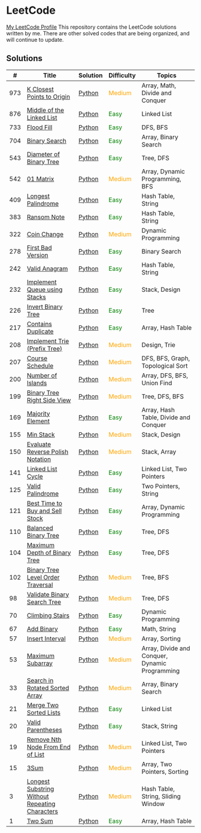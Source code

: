 # LeetCode
[My LeetCode Profile](https://leetcode.com/u/baotiao1218/)
This repository contains the LeetCode solutions written by me.
There are other solved codes that are being organized, and will continue to update.
## Solutions

| #   | Title                                                                                     | Solution                                                 | Difficulty                               | Topics                                 |
| --- | ----------------------------------------------------------------------------------------- | -------------------------------------------------------- | --------------------------------------- | -------------------------------------- |
| 973 | [K Closest Points to Origin](https://leetcode.com/problems/k-closest-points-to-origin/)    | [Python](./solutions/K_Closest_Points_to_Origin/solution.py)   | <span style="color: orange;">Medium</span>  | Array, Math, Divide and Conquer        |
| 876 | [Middle of the Linked List](https://leetcode.com/problems/middle-of-the-linked-list/)      | [Python](./solutions/Middle_of_the_Linked_List/solution.py)   | <span style="color: green;">Easy</span>    | Linked List                            |
| 733 | [Flood Fill](https://leetcode.com/problems/flood-fill/)                                    | [Python](./solutions/Flood/solution.py)                      | <span style="color: green;">Easy</span>    | DFS, BFS                               |
| 704 | [Binary Search](https://leetcode.com/problems/binary-search/)                              | [Python](./solutions/Binary_Search/solution.py)              | <span style="color: green;">Easy</span>    | Array, Binary Search                   |
| 543 | [Diameter of Binary Tree](https://leetcode.com/problems/diameter-of-binary-tree/)          | [Python](./solutions/Diameter_of_Binary_Tree/solution.py)     | <span style="color: green;">Easy</span>    | Tree, DFS                              |
| 542 | [01 Matrix](https://leetcode.com/problems/01-matrix/)                                      | [Python](./solutions/01_Matrix/solution.py)                  | <span style="color: orange;">Medium</span>  | Array, Dynamic Programming, BFS        |
| 409 | [Longest Palindrome](https://leetcode.com/problems/longest-palindrome/)                    | [Python](./solutions/Longest_Palindrome/solution.py)         | <span style="color: green;">Easy</span>    | Hash Table, String                     |
| 383 | [Ransom Note](https://leetcode.com/problems/ransom-note/)                                  | [Python](./solutions/Ransom_Note/solution.py)                | <span style="color: green;">Easy</span>    | Hash Table, String                     |
| 322 | [Coin Change](https://leetcode.com/problems/coin-change/)                                  | [Python](./solutions/Coin_Change/solution.py)                | <span style="color: orange;">Medium</span>  | Dynamic Programming                   |
| 278 | [First Bad Version](https://leetcode.com/problems/first-bad-version/)                      | [Python](./solutions/First_Bad_Version/solution.py)          | <span style="color: green;">Easy</span>    | Binary Search                          |
| 242 | [Valid Anagram](https://leetcode.com/problems/valid-anagram/)                              | [Python](./solutions/Valid_Anagram/solution.py)              | <span style="color: green;">Easy</span>    | Hash Table, String                     |
| 232 | [Implement Queue using Stacks](https://leetcode.com/problems/implement-queue-using-stacks/)| [Python](./solutions/Implement_Queue_using_Stacks/solution.py)| <span style="color: green;">Easy</span>    | Stack, Design                          |
| 226 | [Invert Binary Tree](https://leetcode.com/problems/invert-binary-tree/)                    | [Python](./solutions/Invert_Binary_Tree/solution.py)         | <span style="color: green;">Easy</span>    | Tree                                   |
| 217 | [Contains Duplicate](https://leetcode.com/problems/contains-duplicate/)                    | [Python](./solutions/Contains_Duplicate/solution.py)         | <span style="color: green;">Easy</span>    | Array, Hash Table                      |
| 208 | [Implement Trie (Prefix Tree)](https://leetcode.com/problems/implement-trie-prefix-tree/)  | [Python](./solutions/Implement_Trie_Prefix_Tree/solution.py) | <span style="color: orange;">Medium</span>  | Design, Trie                           |
| 207 | [Course Schedule](https://leetcode.com/problems/course-schedule/)                          | [Python](./solutions/Course_Schedule/solution.py)            | <span style="color: orange;">Medium</span>  | DFS, BFS, Graph, Topological Sort      |
| 200 | [Number of Islands](https://leetcode.com/problems/number-of-islands/)                      | [Python](./solutions/Number_of_Islands/solution.py)          | <span style="color: orange;">Medium</span>  | Array, DFS, BFS, Union Find            |
| 199 | [Binary Tree Right Side View](https://leetcode.com/problems/binary-tree-right-side-view/)  | [Python](./solutions/Binary_Tree_Right_Side_View/solution.py) | <span style="color: orange;">Medium</span>  | Tree, DFS, BFS                         |
| 169 | [Majority Element](https://leetcode.com/problems/majority-element/)                        | [Python](./solutions/Majority_Element/solution.py)           | <span style="color: green;">Easy</span>    | Array, Hash Table, Divide and Conquer  |
| 155 | [Min Stack](https://leetcode.com/problems/min-stack/)                                      | [Python](./solutions/Min_Stack/solution.py)                  | <span style="color: orange;">Medium</span>  | Stack, Design                          |
| 150 | [Evaluate Reverse Polish Notation](https://leetcode.com/problems/evaluate-reverse-polish-notation/)| [Python](./solutions/Evaluate_Reverse_Polish_Notation/solution.py) | <span style="color: orange;">Medium</span>  | Stack, Array                           |
| 141 | [Linked List Cycle](https://leetcode.com/problems/linked-list-cycle/)                      | [Python](./solutions/Linked_List_Cycle/solution.py)          | <span style="color: green;">Easy</span>    | Linked List, Two Pointers              |
| 125 | [Valid Palindrome](https://leetcode.com/problems/valid-palindrome/)                        | [Python](./solutions/Valid_Palindrome/solution.py)           | <span style="color: green;">Easy</span>    | Two Pointers, String                   |
| 121 | [Best Time to Buy and Sell Stock](https://leetcode.com/problems/best-time-to-buy-and-sell-stock/)| [Python](./solutions/Best_Time_to_Buy_and_Sell_Stock/solution.py) | <span style="color: green;">Easy</span>    | Array, Dynamic Programming             |
| 110 | [Balanced Binary Tree](https://leetcode.com/problems/balanced-binary-tree/)                | [Python](./solutions/Balanced_Binary_Tree/solution.py)       | <span style="color: green;">Easy</span>    | Tree, DFS                              |
| 104 | [Maximum Depth of Binary Tree](https://leetcode.com/problems/maximum-depth-of-binary-tree/)| [Python](./solutions/Maximum_Depth_of_Binary_Tree/solution.py)| <span style="color: green;">Easy</span>    | Tree, DFS                              |
| 102 | [Binary Tree Level Order Traversal](https://leetcode.com/problems/binary-tree-level-order-traversal/)| [Python](./solutions/Binary_Tree_Level_Order_Traversal/solution.py) | <span style="color: orange;">Medium</span>  | Tree, BFS                              |
| 98  | [Validate Binary Search Tree](https://leetcode.com/problems/validate-binary-search-tree/)  | [Python](./solutions/Validate_Binary_Search_Tree/solution.py)| <span style="color: orange;">Medium</span>  | Tree, DFS                              |
| 70  | [Climbing Stairs](https://leetcode.com/problems/climbing-stairs/)                          | [Python](./solutions/Climbing_Stairs/solution.py)            | <span style="color: green;">Easy</span>    | Dynamic Programming                    |
| 67  | [Add Binary](https://leetcode.com/problems/add-binary/)                                    | [Python](./solutions/Add_Binary/solution.py)                 | <span style="color: green;">Easy</span>    | Math, String                           |
| 57  | [Insert Interval](https://leetcode.com/problems/insert-interval/)                          | [Python](./solutions/Insert_Interval/solution.py)            | <span style="color: orange;">Medium</span>  | Array, Sorting                         |
| 53  | [Maximum Subarray](https://leetcode.com/problems/maximum-subarray/)                        | [Python](./solutions/Maximum_Subarray/solution.py)           | <span style="color: orange;">Medium</span>  | Array, Divide and Conquer, Dynamic Programming |
| 33  | [Search in Rotated Sorted Array](https://leetcode.com/problems/search-in-rotated-sorted-array/)| [Python](./solutions/Search_in_Rotated_Sorted_Array/solution.py) | <span style="color: orange;">Medium</span>  | Array, Binary Search                   |
| 21  | [Merge Two Sorted Lists](https://leetcode.com/problems/merge-two-sorted-lists/)            | [Python](./solutions/Merge_Two_Sorted_Lists/solution.py)     | <span style="color: green;">Easy</span>    | Linked List                            |
| 20  | [Valid Parentheses](https://leetcode.com/problems/valid-parentheses/)                      | [Python](./solutions/Valid_Parentheses/solution.py)          | <span style="color: green;">Easy</span>    | Stack, String                          |
| 19  | [Remove Nth Node From End of List](https://leetcode.com/problems/remove-nth-node-from-end-of-list/)| [Python](./solutions/Remove_Nth_Node_From_End_of_List/solution.py)| <span style="color: orange;">Medium</span>  | Linked List, Two Pointers              |
| 15  | [3Sum](https://leetcode.com/problems/3sum/description/)| [Python](./solutions/3Sum/solution.py)| <span style="color: orange;">Medium</span>  | Array, Two Pointers, Sorting       |
| 3  | [Longest Substring Without Repeating Characters](https://leetcode.com/problems/longest-substring-without-repeating-characters/description/)| [Python](./solutions/Longest_Substring_Without_Repeating_Characters/solution.py)| <span style="color: orange;">Medium</span>  | Hash Table, String, Sliding Window       |
| 1   | [Two Sum](https://leetcode.com/problems/two-sum/)                                          | [Python](./solutions/Two_Sum/solution.py)                    | <span style="color: green;">Easy</span>    | Array, Hash Table                      |
